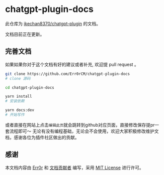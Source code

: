# chatgpt-plugin-docs

此仓库为 [ikechan8370/chatgpt-plugin](https://github.com/ikechan8370/chatgpt-plugin) 的文档。

文档目前正在更新。
## 完善文档

如果如果你对于这个文档有好的建议或者补充, 欢迎提 pull request 。
```sh
git clone https://github.com/Err0rCM/chatgpt-plugin-docs
# clone 源码

cd chatgpt-plugin-docs

yarn install
# 安装依赖

yarn docs:dev
# 开始写作
```

或者直接在网站上点击`编辑此页`就会跳转到github对应页面，直接修改保存提pr一套流程即可～
无论有没有编程基础，无论会不会使用，欢迎大家积极修改维护文档，感谢各位为插件社区做出的贡献。

## 感谢

本文档内容由 [Err0r](https://github.com/Err0rCM/) 和 [文档贡献者](https://github.com/Err0rCM/chatgpt-plugin-docs/graphs/contributors) 编写，采用 [MIT License](https://opensource.org/licenses/MIT) 进行许可。
